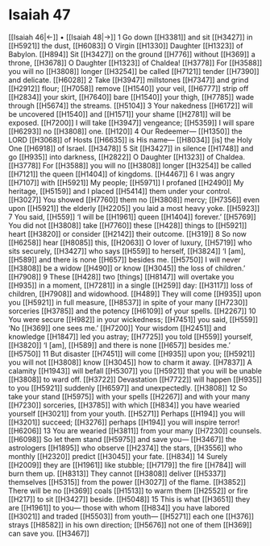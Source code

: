 # Isaiah 47
[[Isaiah 46|←]] • [[Isaiah 48|→]]
1 Go down [[H3381]] and sit [[H3427]] in [[H5921]] the dust, [[H6083]] O Virgin [[H1330]] Daughter [[H1323]] of Babylon. [[H894]] Sit [[H3427]] on the ground [[H776]] without [[H369]] a throne, [[H3678]] O Daughter [[H1323]] of Chaldea! [[H3778]] For [[H3588]] you will no [[H3808]] longer [[H3254]] be called [[H7121]] tender [[H7390]] and delicate. [[H6028]] 
2 Take [[H3947]] millstones [[H7347]] and grind [[H2912]] flour; [[H7058]] remove [[H1540]] your veil, [[H6777]] strip off [[H2834]] your skirt, [[H7640]] bare [[H1540]] your thigh, [[H7785]] wade through [[H5674]] the streams. [[H5104]] 
3 Your nakedness [[H6172]] will be uncovered [[H1540]] and [[H1571]] your shame [[H2781]] will be exposed. [[H7200]] I will take [[H3947]] vengeance; [[H5359]] I will spare [[H6293]] no [[H3808]] one. [[H120]] 
4 Our Redeemer— [[H1350]] the LORD [[H3068]] of Hosts [[H6635]] is His name— [[H8034]] [is] the Holy One [[H6918]] of Israel. [[H3478]] 
5 Sit [[H3427]] in silence [[H1748]] and go [[H935]] into darkness, [[H2822]] O Daughter [[H1323]] of Chaldea. [[H3778]] For [[H3588]] you will no [[H3808]] longer [[H3254]] be called [[H7121]] the queen [[H1404]] of kingdoms. [[H4467]] 
6 I was angry [[H7107]] with [[H5921]] My people; [[H5971]] I profaned [[H2490]] My heritage, [[H5159]] and I placed [[H5414]] them under your control. [[H3027]] You showed [[H7760]] them no [[H3808]] mercy; [[H7356]] even upon [[H5921]] the elderly [[H2205]] you laid a most heavy yoke. [[H5923]] 
7 You said, [[H559]] ‘I will be [[H1961]] queen [[H1404]] forever.’ [[H5769]] You did not [[H3808]] take [[H7760]] these [[H428]] things to [[H5921]] heart [[H3820]] or consider [[H2142]] their outcome. [[H319]] 
8 So now [[H6258]] hear [[H8085]] this, [[H2063]] O lover of luxury, [[H5719]] who sits securely, [[H3427]] who says [[H559]] to herself, [[H3824]] ‘I [am], [[H589]] and there is none [[H657]] besides me. [[H5750]] I will never [[H3808]] be a widow [[H490]] or know [[H3045]] the loss of children.’ [[H7908]] 
9 These [[H428]] two [things] [[H8147]] will overtake you [[H935]] in a moment, [[H7281]] in a single [[H259]] day: [[H3117]] loss of children, [[H7908]] and widowhood. [[H489]] They will come [[H935]] upon you [[H5921]] in full measure, [[H8537]] in spite of your many [[H7230]] sorceries [[H3785]] and the potency [[H6109]] of your spells. [[H2267]] 
10 You were secure [[H982]] in your wickedness; [[H7451]] you said, [[H559]] ‘No [[H369]] one sees me.’ [[H7200]] Your wisdom [[H2451]] and knowledge [[H1847]] led you astray; [[H7725]] you told [[H559]] yourself, [[H3820]] ‘I [am], [[H589]] and there is none [[H657]] besides me.’ [[H5750]] 
11 But disaster [[H7451]] will come [[H935]] upon you; [[H5921]] you will not [[H3808]] know [[H3045]] how to charm it away. [[H7837]] A calamity [[H1943]] will befall [[H5307]] you [[H5921]] that you will be unable [[H3808]] to ward off. [[H3722]] Devastation [[H7722]] will happen [[H935]] to you [[H5921]] suddenly [[H6597]] and unexpectedly. [[H3808]] 
12 So take your stand [[H5975]] with your spells [[H2267]] and with your many [[H7230]] sorceries, [[H3785]] with which [[H834]] you have wearied yourself [[H3021]] from your youth. [[H5271]] Perhaps [[H194]] you will [[H3201]] succeed; [[H3276]] perhaps [[H194]] you will inspire terror! [[H6206]] 
13 You are wearied [[H3811]] from your many [[H7230]] counsels. [[H6098]] So let them stand [[H5975]] and save you— [[H3467]] the astrologers [[H1895]] who observe [[H2374]] the stars, [[H3556]] who monthly [[H2320]] predict [[H3045]] your fate. [[H834]] 
14 Surely [[H2009]] they are [[H1961]] like stubble; [[H7179]] the fire [[H784]] will burn them up. [[H8313]] They cannot [[H3808]] deliver [[H5337]] themselves [[H5315]] from the power [[H3027]] of the flame. [[H3852]] There will be no [[H369]] coals [[H1513]] to warm them [[H2552]] or fire [[H217]] to sit [[H3427]] beside. [[H5048]] 
15 This is what [[H3651]] they are [[H1961]] to you—  those with whom [[H834]] you have labored [[H3021]] and traded [[H5503]] from youth— [[H5271]] each one [[H376]] strays [[H8582]] in his own direction; [[H5676]] not one of them [[H369]] can save you. [[H3467]] 
